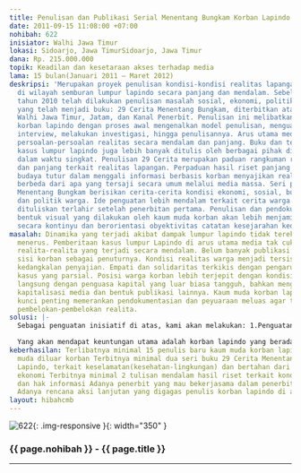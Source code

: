 ```yaml
---
title: Penulisan dan Publikasi Serial Menentang Bungkam Korban Lapindo
date: 2011-09-15 11:08:00 +07:00
nohibah: 622
inisiator: Walhi Jawa Timur
lokasi: Sidoarjo, Jawa TimurSidoarjo, Jawa Timur
dana: Rp. 215.000.000
topik: Keadilan dan kesetaraan akses terhadap media
lama: 15 bulan(Januari 2011 – Maret 2012)
deskripsi: 'Merupakan proyek penulisan kondisi-kondisi realitas lapangan yang terjadi
  di wilayah semburan lumpur lapindo secara panjang dan mendalam. Sebelumnya, pada
  tahun 2010 telah dilakukan penulisan masalah sosial, ekonomi, politik, dan lingkungan
  yang telah menjadi buku: 29 Cerita Menentang Bungkam, diterbitkan atas kerjasama
  Walhi Jawa Timur, Jatam, dan Kanal Penerbit. Penulisan ini melibatkan 8 kaum muda
  korban lapindo dengan proses awal mengenalkan model penulisan, menguatkan teknik
  interview, melakukan investigasi, hingga penulisannya. Arus utama media jarang memberitakan
  persoalan-persoalan realitas secara mendalam dan panjang. Buku dan terbitan terkait
  kasus lumpur lapindo juga lebih banyak ditulis oleh berbagai pihak di luar korban
  dalam waktu singkat. Penulisan 29 Cerita merupakan paduan rangkuman riset mendalam
  dan panjang terkait realitas lapangan. Perpaduan hasil riset panjang dan penguatan
  budaya tutur dalam menggali informasi berbasis korban menyajikan realitas-realitas
  berbeda dari apa yang tersaji secara umum melalui media massa. Seri pertama 29 Cerita
  Menentang Bungkam berisikan cerita-cerita kondisi ekonomi, sosial, budaya, kesehatan,
  dan politik warga. Ide penguatan lebih mendalam terkait cerita warga yang pernah
  dituliskan terlahir setelah penerbitan pertama. Penulisan dan pendokumentasian dalam
  bentuk visual yang dilakukan oleh kaum muda korban akan lebih menjamin proses pendokumentasian
  secara kontinyu dan berorientasi obyektivitas catatan kesejarahan kedepan.'
masalah: Dinamika yang terjadi akibat dampak lumpur lapindo tidak terekam secara terus
  menerus. Pemberitaan kasus lumpur Lapindo di arus utama media tak cukup merangkum
  realita-realita yang terjadi secara mendalam. Belum banyak publikasi yang mengungkapkan
  sisi korban sebagai penuturnya. Kondisi realitas warga menjadi tersisihkan dengan
  kedangkalan penyajian. Empati dan solidaritas terkikis dengan pengarusutamaan sisi-sisi
  kasus yang parsial. Posisi warga korban lebih terjepit dengan kondisi berhadapan
  langsung dengan penguasa kapital yang luar biasa tangguh, bahkan menggurita dalam
  kapitalisasi media dan bentuk publikasi lainnya. Kaum muda korban lapindo menjadi
  kunci penting memerankan pendokumentasian dan peyuaraan meluas agar tidak terjadi
  pembelokan-pembelokan realita.
solusi: |-
  Sebagai penguatan inisiatif di atas, kami akan melakukan: 1.Penguatan sumber daya penulis. Agar penggalian realita-realita melalui tutur korban semakin bisa terdokumentasi dan tersajikan dalam tulisan yang lebih renyah dibaca oleh publik. 2.Monitoring-riset mendalam terfokus kondisi kesehatan, lingkungan, dan ekonomi. Agar tulisan bisa mendalam mencakup datail situasi yang ada. 3.Introduksi model pendokumentasian kreatif untuk penguatan publikasi bersperspektif korban 4.Membuat tulisan dan bentuk pendokumentasian kreatif yang dipublikasi terus menerus.

  Yang akan mendapat keuntungan utama adalah korban lapindo yang berada di kecamatan Porong, Tanggulangin, dan Jabon yang selama ini tidak mendapatkan porsi layak penyuaraan kondisi yang dialami selama lebih dari lima tahun. Badan Publik di wilayah lokal Sidoarjo, di wilayah propinsi Jawa Timur, dan di pemerintahan pusat akan memiliki pemahaman yang lebih dalam dan bisa mengambil kebijakan strategis dari bacaan realitas yang dituliskan. Jurnalis akan mendapatkan referensi bahan tulisan untuk memahami kasus lumpur lapindo dan melakukan liputan. Publik secara luas akan mendapatkan informasi yang lebih obyektif atas situasi kasus.
keberhasilan: Terlibatnya minimal 15 penulis baru kaum muda korban lapindo dan 5 kaum
  muda diluar korban Terbitnya minimal dua seri buku 29 Cerita Menentang Bungkam Korban
  Lapindo, terkait keselamatan(kesehatan-lingkungan) dan bertahan dari keterpurukan
  ekonomi Terbitnya minimal 2 tulisan mendalam hasil riset terkait kondisi lingkungan
  dan hak informasi Adanya penerbit yang mau bekerjasama dalam penerbitan tulisan
  Adanya rencana aksi lanjutan yang digagas penulis korban lapindo di akhir proyek
layout: hibahcmb
---
```


![622](/static/img/hibahcmb/622.png){: .img-responsive }{: width="350" }

### {{ page.nohibah }} - {{ page.title }}

---
